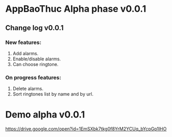 # AppBaoThuc Alpha phase v0.0.1

## Change log v0.0.1
### New features:
  1. Add alarms.
  2. Enable/disable alarms.
  3. Can choose ringtone.
### On progress features:
  1. Delete alarms.
  2. Sort ringtones list by name and by url.
# Demo alpha v0.0.1
https://drive.google.com/open?id=1EmSXbk7tkg0f8YrM2YCUq_bYcpGp1lHO

